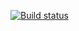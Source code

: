 [![Build status](https://ci.appveyor.com/api/projects/status/5a5ybuagpgnnewb4?svg=true)](https://ci.appveyor.com/project/davmarat/rxjs)
